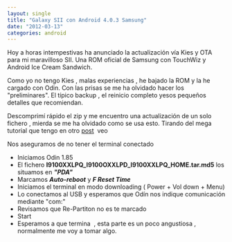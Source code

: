 ```yaml
---
layout: single
title: "Galaxy SII con Android 4.0.3 Samsung"
date: "2012-03-13"
categories: android
---
```


Hoy a horas intempestivas ha anunciado la actualización vía Kies y OTA para mi maravilloso SII. Una ROM oficial de Samsung con TouchWiz y Android Ice Cream Sandwich.

Como yo no tengo Kies , malas experiencias , he bajado la ROM y la he cargado con Odin. Con las prisas se me ha olvidado hacer los "preliminares". El típico backup , el reinicio completo yesos pequeños detalles que recomiendan.

Descomprimí rápido el zip y me encuentro una actualización de un solo fichero , mierda se me ha olvidado como se usa esto. Tirando del mega tutorial que tengo en otro [post](https://luispuente.net/2011/09/rootenado-sgs-y-sgsii/ "Rootenado SGS y SGSII")  veo

Nos aseguramos de no tener el terminal conectado

- Iniciamos Odin 1.85
- El fichero **I9100XXLPQ\_I9100OXXLPD\_I9100XXLPQ\_HOME.tar.md5** los situamos en **_"PDA"_**
- Marcamos _**Auto-reboot**_ y _**F Reset Time**_
- Iniciamos el terminal en modo downloading ( Power + Vol down + Menu)
- Lo conectamos al USB y esperamos que Odín nos indique comunicación mediante "com:"
- Revisamos que Re-Partiton no es te marcado
- Start
- Esperamos a que termina  , esta parte es un poco angustiosa , normalmente me voy a tomar algo.
